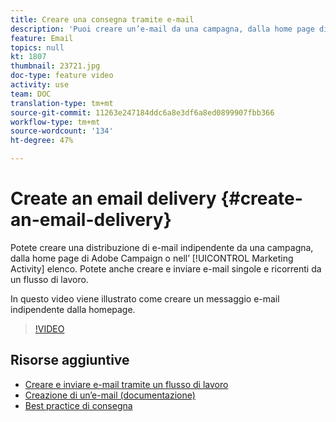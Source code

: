 ```yaml
---
title: Creare una consegna tramite e-mail
description: 'Puoi creare un’e-mail da una campagna, dalla home page di Adobe Campaign o nell’elenco delle attività di marketing. Puoi anche creare e-mail a invio singolo e ricorrenti da un flusso di lavoro. In questo video viene illustrato come creare una consegna di e-mail dalla home page. '
feature: Email
topics: null
kt: 1807
thumbnail: 23721.jpg
doc-type: feature video
activity: use
team: DOC
translation-type: tm+mt
source-git-commit: 11263e247184ddc6a8e3df6a8ed0899907fbb366
workflow-type: tm+mt
source-wordcount: '134'
ht-degree: 47%

---
```



# Create an email delivery {#create-an-email-delivery}

Potete creare una distribuzione di e-mail indipendente da una campagna, dalla home page di Adobe Campaign  o nell’ [!UICONTROL Marketing Activity] elenco. Potete anche creare e inviare e-mail singole e ricorrenti da un flusso di lavoro.

In questo video viene illustrato come creare un messaggio e-mail indipendente dalla homepage.

>[!VIDEO](https://video.tv.adobe.com/v/23721?quality=12)

## Risorse aggiuntive

* [Creare e inviare e-mail tramite un flusso di lavoro](/help/communication-channels/email/create-and-send-emails-via-workflow.md)
* [Creazione di un’e-mail (documentazione)](https://docs.adobe.com/content/help/en/campaign-standard/using/communication-channels/email-messages/creating-an-email.html)
* [Best practice di consegna](https://helpx.adobe.com/it/campaign/kb/delivery-best-practices.html)
